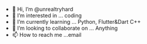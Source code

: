 - 👋 Hi, I’m @unrealtryhard
- 👀 I’m interested in ... coding
- 🌱 I’m currently learning ... Python, Flutter&Dart C++
- 💞️ I’m looking to collaborate on ... Anything
- 📫 How to reach me ...email

<!---
unrealtryhard/unrealtryhard is a ✨ special ✨ repository because its `README.md` (this file) appears on your GitHub profile.
You can click the Preview link to take a look at your changes.
--->
